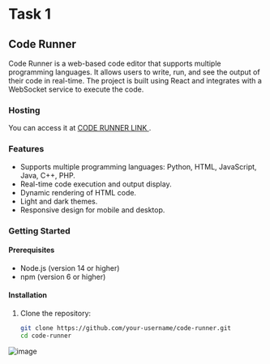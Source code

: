 # Task 1

## Code Runner

Code Runner is a web-based code editor that supports multiple programming languages. It allows users to write, run, and see the output of their code in real-time. The project is built using React and integrates with a WebSocket service to execute the code.

### Hosting

You can access it at [CODE RUNNER LINK ](https://task-1-code-runner.vercel.app/).

### Features

- Supports multiple programming languages: Python, HTML, JavaScript, Java, C++, PHP.
- Real-time code execution and output display.
- Dynamic rendering of HTML code.
- Light and dark themes.
- Responsive design for mobile and desktop.

### Getting Started

#### Prerequisites

- Node.js (version 14 or higher)
- npm (version 6 or higher)

#### Installation

1. Clone the repository:

   ```bash
   git clone https://github.com/your-username/code-runner.git
   cd code-runner

![image](https://github.com/user-attachments/assets/ac965448-f6d3-467a-9c78-851d212ebebe)
